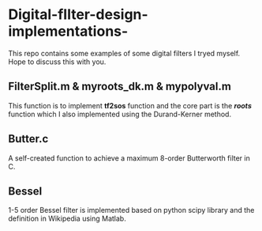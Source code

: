 # Digital-fIlter-design-implementations-
This repo contains some examples of some digital filters I tryed myself. Hope to discuss this with you.
## FilterSplit.m & myroots_dk.m & mypolyval.m
This function is to implement **tf2sos** function and the core part is the ***roots*** function which I also implemented using the Durand-Kerner method.
## Butter.c
A self-created function to achieve a maximum 8-order Butterworth filter in C.
## Bessel 
1-5 order Bessel filter is implemented based on python scipy library and the definition in Wikipedia using Matlab.
